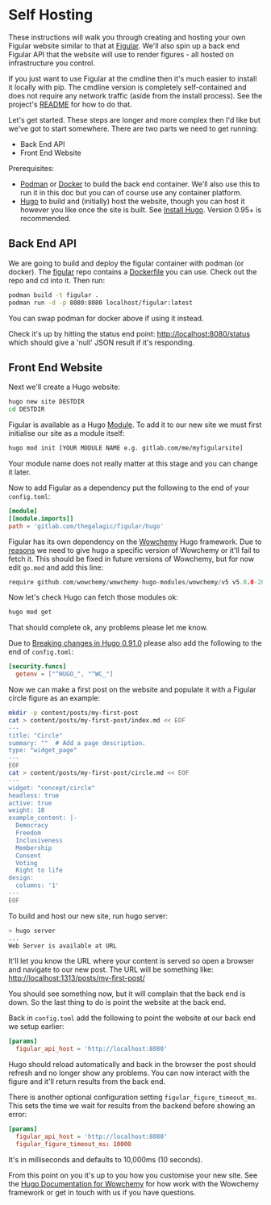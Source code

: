 <!--
SPDX-FileCopyrightText: 2021-2 Galagic Limited, et. al. <https://galagic.com>

SPDX-License-Identifier: CC-BY-SA-4.0

figular generates visualisations from flexible, reusable parts

For full copyright information see the AUTHORS file at the top-level
directory of this distribution or at
[AUTHORS](https://gitlab.com/thegalagic/figular/AUTHORS.md)

This work is licensed under the Creative Commons Attribution 4.0 International
License. You should have received a copy of the license along with this work.
If not, visit http://creativecommons.org/licenses/by/4.0/ or send a letter to
Creative Commons, PO Box 1866, Mountain View, CA 94042, USA.
-->

# Self Hosting

These instructions will walk you through creating and hosting your own Figular
website similar to that at [Figular](https://figular.com/). We'll also spin up a
back end Figular API that the website will use to render figures - all hosted on
infrastructure you control.

If you just want to use Figular at the cmdline then it's much easier to
install it locally with pip. The cmdline version is completely self-contained
and does not require any network traffic (aside from the install process). See
the project's [README](https://gitlab.com/thegalagic/figular) for how to do that.

Let's get started. These steps are longer and more complex then I'd like but
we've got to start somewhere. There are two parts we need to get running:

* Back End API
* Front End Website

Prerequisites:

* [Podman](https://podman.io/) or [Docker](https://www.docker.com/get-started/)
  to build the back end container. We'll also use this to run it in this doc but
  you can of course use any container platform.
* [Hugo](https://gohugo.io/) to build and (initially) host the website, though
  you can host it however you like once the site is built.
  See [Install Hugo](https://gohugo.io/getting-started/installing). Version
  0.95+ is recommended.

## Back End API

We are going to build and deploy the figular container with podman (or docker).
The [figular](https://gitlab.com/thegalagic/figular) repo contains a
[Dockerfile](https://gitlab.com/thegalagic/figular/-/blob/main/Dockerfile) you
can use. Check out the repo and cd into it. Then run:

```bash
podman build -t figular .
podman run -d -p 8080:8080 localhost/figular:latest
```

You can swap podman for docker above if using it instead.

Check it's up by hitting the status end point:
[http://localhost:8080/status](http://localhost:8080/status) which should give
a 'null' JSON result if it's responding.

## Front End Website

Next we'll create a Hugo website:

```bash
hugo new site DESTDIR
cd DESTDIR
```

Figular is available as a Hugo [Module](https://gohugo.io/hugo-modules/). To add
it to our new site we must first initialise our site as a module itself:

```bash
hugo mod init [YOUR MODULE NAME e.g. gitlab.com/me/myfigularsite]
```

Your module name does not really matter at this stage and you can change it
later.

Now to add Figular as a dependency put the following to the end of your
`config.toml`:

```toml
[module]
[[module.imports]]
path = 'gitlab.com/thegalagic/figular/hugo'
```

Figular has its own dependency on the [Wowchemy](https://wowchemy.com/) Hugo
framework. Due to
[reasons](https://github.com/wowchemy/wowchemy-hugo-themes/issues/2754#issuecomment-1169177689)
we need to give hugo a specific version of Wowchemy or it'll fail to fetch
it. This should be fixed in future versions of Wowchemy, but for now edit
`go.mod` and add this line:

```go
require github.com/wowchemy/wowchemy-hugo-modules/wowchemy/v5 v5.0.0-20220322212951-5a882fab11ac
```

Now let's check Hugo can fetch those modules ok:

```bash
hugo mod get
```

That should complete ok, any problems please let me know.

Due to [Breaking changes in Hugo 0.91.0](https://github.com/wowchemy/wowchemy-hugo-themes/discussions/2559)
please also add the following to the end of `config.toml`:

```toml
[security.funcs]
  getenv = ["^HUGO_", "^WC_"]
```

Now we can make a first post on the website and populate it with a Figular
circle figure as an example:

```bash
mkdir -p content/posts/my-first-post
cat > content/posts/my-first-post/index.md << EOF
---
title: "Circle"
summary: ""  # Add a page description.
type: "widget_page"
---
EOF
cat > content/posts/my-first-post/circle.md << EOF
---
widget: "concept/circle"
headless: true
active: true
weight: 10
example_content: |-
  Democracy
  Freedom
  Inclusiveness
  Membership
  Consent
  Voting
  Right to life
design:
  columns: '1'
---
EOF
```

To build and host our new site, run hugo server:

```bash
> hugo server
...
Web Server is available at URL
```

It'll let you know the URL where your content is served so open a browser and
navigate to our new post. The URL will be something like:
[http://localhost:1313/posts/my-first-post/](http://localhost:1313/posts/my-first-post/)

You should see something now, but it will complain that the back end is down. So
the last thing to do is point the website at the back end.

Back in `config.toml` add the following to point the website at our back end we
setup earlier:

```toml
[params]
  figular_api_host = 'http://localhost:8080'
```

Hugo should reload automatically and back in the browser the post should refresh
and no longer show any problems. You can now interact with the figure and it'll
return results from the back end.

There is another optional configuration setting `figular_figure_timeout_ms`.
This sets the time we wait for results from the backend before showing an error:

```toml
[params]
  figular_api_host = 'http://localhost:8080'
  figular_figure_timeout_ms: 10000
```

It's in milliseconds and defaults to 10,000ms (10 seconds).

From this point on you it's up to you how you customise your new site. See the
[Hugo Documentation for Wowchemy](https://wowchemy.com/docs/) for how work with
the Wowchemy framework or get in touch with us if you have questions.
